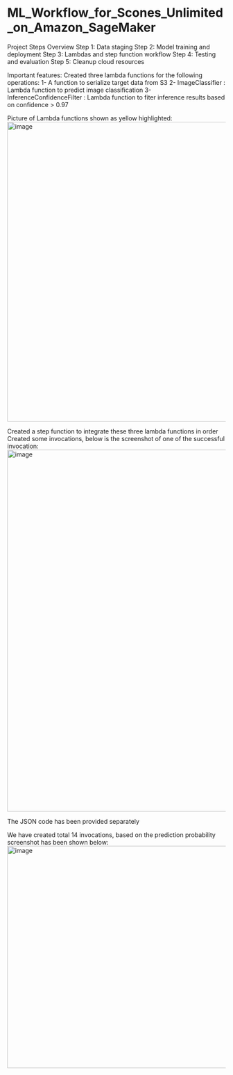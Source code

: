 # ML_Workflow_for_Scones_Unlimited_on_Amazon_SageMaker

Project Steps Overview
Step 1: Data staging
Step 2: Model training and deployment
Step 3: Lambdas and step function workflow
Step 4: Testing and evaluation
Step 5: Cleanup cloud resources

Important features:
Created three lambda functions for the following operations:
 1- A function to serialize target data from S3
 2- ImageClassifier : Lambda function to predict image classification
 3- InferenceConfidenceFilter : Lambda function to fiter inference results based on confidence > 0.97
 
Picture of Lambda functions shown as yellow highlighted:
<img width="689" alt="image" src="https://user-images.githubusercontent.com/121497007/216783841-927af44d-d518-4378-a699-5cf22d57dcf6.png">

Created a step function to integrate these three lambda functions in order
Created some invocations, below is the screenshot of one of the successful invocation:
<img width="832" alt="image" src="https://user-images.githubusercontent.com/121497007/216783908-6f51cae7-12c2-4e50-a9be-9ce29c0e6d2c.png">

The JSON code has been provided separately

We have created total 14 invocations, based on the prediction probability screenshot has been shown below:
<img width="511" alt="image" src="https://user-images.githubusercontent.com/121497007/216783988-4bf83293-4737-409a-8a3e-e0dfd64294d2.png">


